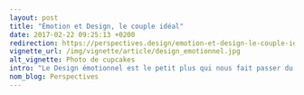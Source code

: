 ```yaml
---
layout: post
title: "Émotion et Design, le couple idéal"
date: 2017-02-22 09:25:13 +0200
redirection: https://perspectives.design/emotion-et-design-le-couple-ideal/
vignette_url: /img/vignette/article/design_emotionnel.jpg
alt_vignette: Photo de cupcakes
intro: "Le Design émotionnel est le petit plus qui nous fait passer du statut de consommateurs à celui d’amoureux d’une marque. Il est mis en place chez..."
nom_blog: Perspectives
---
```

